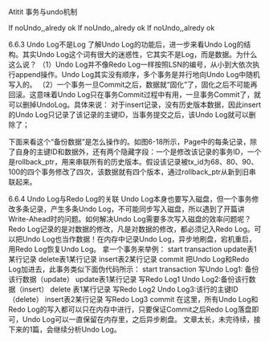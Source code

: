 Atitit 事务与undo机制

If noUndo,,alredy ok
If noUndo,,alredy ok
If noUndo,,alredy ok

6.6.3 Undo Log不是Log
了解Undo Log的功能后，进一步来看Undo Log的结构。其实Undo Log这个词有很大的迷惑性，它其实不是Log，而是数据。为什么这么说？
（1）Undo Log并不像Redo Log一样按照LSN的编号，从小到大依次执行append操作。Undo Log其实没有顺序，多个事务是并行地向Undo Log中随机写入的。
（2）一个事务一旦Commit之后，数据就“固化”了，固化之后不可能再回滚。这意味着Undo Log只在事务Commit过程中有用，一旦事务Commit了，就可以删掉UndoLog。具体来说：
对于insert记录，没有历史版本数据，因此insert的Undo Log只记录了该记录的主键ID，当事务提交之后，该Undo Log就可以删除了；



下面来看这个“备份数据”是怎么操作的。如图6-18所示，Page中的每条记录，除了自身的主键ID和数据外，还有两个隐藏字段：一个是修改该记录的事务ID，一个是rollback_ptr，用来串联所有的历史版本。假设该记录被tx_id为68、80、90、100的四个事务修改了四次，该数据就有四个版本，通过rollback_ptr从新到旧串联起来。



6.6.4 Undo Log与Redo Log的关联
Undo Log本身也要写入磁盘，但一个事务修改多条记录，产生多条Undo Log，不可能同步写入磁盘，所以遇到了开篇讲Write-Ahead时的问题。如何解决Undo Log需要多次写入磁盘的效率问题呢？
Redo Log记录的是对数据的修改，凡是对数据的修改，都必须记入Redo Log。可以把Undo Log也当作数据！在内存中记录Undo Log，异步地刷盘，宕机重启，用Redo Log恢复Undo Log。
拿一个事务来举例：
start transaction update表1某行记录 delete表1某行记录 insert表2某行记录 commit
把Undo Log和Redo Log加进去，此事务类似下面伪代码所示：
start transaction 写Undo Log1: 备份该行数据（update） update表1某行记录 写Redo Log1 Undo Log2:备份该行数据（insert） delete 表1某行记录 写Redo Log2 Undo Log3:该行的主键ID（delete） insert表2某行记录 写Redo Log3 commit
在这里，所有Undo Log和Redo Log的写入都可以只在内存中进行，只要保证Commit之后Redo Log落盘即可，Undo Log可以一直保留在内存里，之后异步刷盘。
文章太长，未完待续，接下来的1篇，会继续分析Undo Log。
